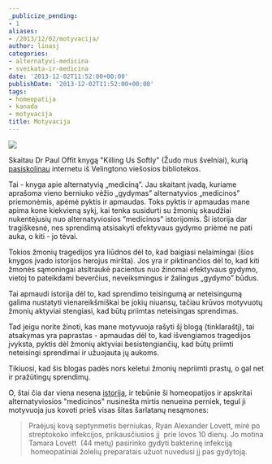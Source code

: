 ```yaml
---
_publicize_pending:
- 1
aliases:
- /2013/12/02/motyvacija/
author: linasj
categories:
- alternatyvi-medicina
- sveikata-ir-medicina
date: '2013-12-02T11:52:00+00:00'
publishDate: '2013-12-02T11:52:00+00:00'
tags:
- homeopatija
- kanada
- motyvacija
title: Motyvacija
---
```

![](http://farm3.staticflickr.com/2851/11168784516_e18f0c45cc_o.jpg)

Skaitau Dr Paul Offit knygą "Killing Us Softly" (Žudo mus švelniai), kurią [pasiskolinau](http://search.overdrive.com/SearchResults.aspx?title=Killing+Us+Softly) internetu iš Velingtono viešosios bibliotekos.

Tai - knyga apie alternatyvią „mediciną”. Jau skaitant įvadą, kuriame aprašoma vieno berniuko vėžio „gydymas” alternatyvios „medicinos” priemonėmis, apėmė pyktis ir apmaudas. Toks pyktis ir apmaudas mane apima kone kiekvieną sykį, kai tenka susidurti su žmonių skaudžiai nukentėjusių nuo alternatyviosios ”medicinos” istorijomis. Ši istorija dar tragiškesnė, nes sprendimą atsisakyti efektyvaus gydymo priėmė ne pati auka, o kiti - jo tėvai.

Tokios žmonių tragedijos yra liūdnos dėl to, kad baigiasi nelaimingai (šios knygos įvado istorijos herojus miršta). Jos yra ir piktinančios dėl to, kad kiti žmonės sąmoningai atsitraukė pacientus nuo žinomai efektyvaus gydymo, vietoj to pateikdami beverčius, neveiksmingus ir žalingus „gydymo” būdus.

Tai apmaudi istorija dėl to, kad sprendimo teisingumą ar neteisingumą galima nustatyti vienareikšmiškai be jokių niuansų, tačiau krūvos motyvuotų žmonių aktyviai stengiasi, kad būtų priimtas neteisingas sprendimas.

Tad jeigu norite žinoti, kas mane motyvuoja rašyti šį blogą (tinklaraštį), tai atsakymas yra paprastas - apmaudas dėl to, kad išvengiamos tragedijos įvyksta, pyktis dėl žmonių aktyviai besistengiančių, kad būtų priimti neteisingi sprendimai ir užuojauta jų aukoms.

Tikiuosi, kad šis blogas padės nors keletui žmonių nepriimti prastų, o gal net ir pražūtingų sprendimų.

O, štai čia dar viena nesena [istorija](http://www.calgaryherald.com/news/calgary/Woman+faces+negligence+charges+connection+with+death/9201019/story.html), ir tebūnie ši homeopatijos ir apskritai alternatyviosios "medicinos" nusinešta mirtis nenueina perniek, tegul ji motyvuoja jus kovoti prieš visas šitas šarlatanų nesąmones:

> Praėjusį kovą septynmetis berniukas, Ryan Alexander Lovett, mirė po streptokoko infekcijos, prikausčiusios jį  prie lovos 10 dienų. Jo motina Tamara Lovett  (44 metų) pasirinko gydyti bakterinę infekciją  homeopatiniai žolelių preparatais užuot nuvedusi jį pas gydytoją.


